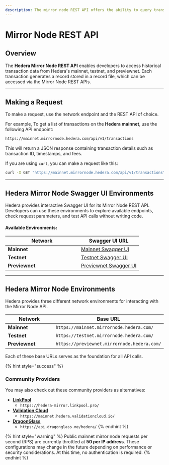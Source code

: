 ```yaml
---
description: The mirror node REST API offers the ability to query transaction information.
---
```


# Mirror Node REST API

## Overview

The **Hedera Mirror Node REST API** enables developers to access historical transaction data from Hedera's mainnet, testnet, and previewnet. Each transaction generates a record stored in a record file, which can be accessed via the Mirror Node REST APIs.

***

## Making a Request

To make a request, use the network endpoint and the REST API of choice.&#x20;

For example, To get a list of transactions on the **Hedera mainnet**, use the following API endpoint:

```bash
https://mainnet.mirrornode.hedera.com/api/v1/transactions
```

This will return a JSON response containing transaction details such as transaction ID, timestamps, and fees.

If you are using `curl`, you can make a request like this:

```bash
curl -X GET "https://mainnet.mirrornode.hedera.com/api/v1/transactions" -H "Accept: application/json"
```

***

## Hedera Mirror Node Swagger UI Environments

Hedera provides interactive Swagger UI for its Mirror Node REST API. Developers can use these environments to explore available endpoints, check request parameters, and test API calls without writing code.

#### **Available Environments:**

<table><thead><tr><th width="217">Network</th><th>Swagger UI URL</th></tr></thead><tbody><tr><td><strong>Mainnet</strong></td><td><a href="https://mainnet-public.mirrornode.hedera.com/api/v1/docs/#/">Mainnet Swagger UI</a></td></tr><tr><td><strong>Testnet</strong></td><td><a href="https://testnet.mirrornode.hedera.com/api/v1/docs/#/">Testnet Swagger UI</a></td></tr><tr><td><strong>Previewnet</strong></td><td><a href="https://previewnet.mirrornode.hedera.com/api/v1/docs/#/">Previewnet Swagger UI</a></td></tr></tbody></table>

***

## **Hedera Mirror Node Environments**

Hedera provides three different network environments for interacting with the Mirror Node API.

<table><thead><tr><th width="212">Network</th><th>Base URL</th></tr></thead><tbody><tr><td><strong>Mainnet</strong></td><td><code>https://mainnet.mirrornode.hedera.com/</code></td></tr><tr><td><strong>Testnet</strong></td><td><code>https://testnet.mirrornode.hedera.com/</code></td></tr><tr><td><strong>Previewnet</strong></td><td><code>https://previewnet.mirrornode.hedera.com/</code></td></tr></tbody></table>

Each of these base URLs serves as the foundation for all API calls.&#x20;

{% hint style="success" %}
### Community Providers

You may also check out these community providers as alternatives:

* [**LinkPool** ](https://linkpool.com/)
  * `https://hedera-mirror.linkpool.pro/`
* [**Validation Cloud**](https://validationcloud.io/)
  * `https://mainnet.hedera.validationcloud.io/`
* [**DragonGlass**](https://app.dragonglass.me/hedera/pricing)
  * `https://api.dragonglass.me/hedera/`
{% endhint %}

{% hint style="warning" %}
Public mainnet mirror node requests per second (RPS) are currently throttled at **50 per IP address**. These configurations may change in the future depending on performance or security considerations. At this time, no authentication is required.
{% endhint %}
